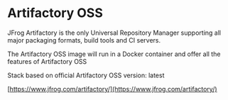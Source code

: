 # Artifactory OSS

JFrog Artifactory is the only Universal Repository Manager supporting all major packaging formats, build tools and CI servers.

The Artifactory OSS image will run in a Docker container and offer all the features of Artifactory OSS

Stack based on official Artifactory OSS version: latest

[https://www.jfrog.com/artifactory/](https://www.jfrog.com/artifactory/)